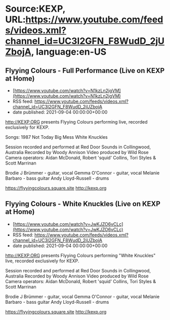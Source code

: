 # Source:KEXP, URL:https://www.youtube.com/feeds/videos.xml?channel_id=UC3I2GFN_F8WudD_2jUZbojA, language:en-US

## Flyying Colours - Full Performance (Live on KEXP at Home)
 - [https://www.youtube.com/watch?v=N1kzLn2jgVM](https://www.youtube.com/watch?v=N1kzLn2jgVM)
 - RSS feed: https://www.youtube.com/feeds/videos.xml?channel_id=UC3I2GFN_F8WudD_2jUZbojA
 - date published: 2021-09-04 00:00:00+00:00

http://KEXP.ORG presents Flyying Colours performing live, recorded exclusively for KEXP. 

Songs:
1987
Not Today
Big Mess
White Knuckles

Session recorded and performed at Red Door Sounds in Collingwood, Australia
Recorded by Woody Annison
Video produced by Wild Rose
Camera operators: Aidan McDonald, Robert 'squid' Collins, Tori Styles & Scott Marrinan

Brodie J Brümmer - guitar, vocal
Gemma O'Connor - guitar, vocal
Melanie Barbaro - bass guitar
Andy Lloyd-Russell - drums

https://flyyingcolours.square.site
http://kexp.org

## Flyying Colours - White Knuckles (Live on KEXP at Home)
 - [https://www.youtube.com/watch?v=JwKJZO6vCLc](https://www.youtube.com/watch?v=JwKJZO6vCLc)
 - RSS feed: https://www.youtube.com/feeds/videos.xml?channel_id=UC3I2GFN_F8WudD_2jUZbojA
 - date published: 2021-09-04 00:00:00+00:00

http://KEXP.ORG presents Flyying Colours performing "White Knuckles" live, recorded exclusively for KEXP. 

Session recorded and performed at Red Door Sounds in Collingwood, Australia
Recorded by Woody Annison
Video produced by Wild Rose
Camera operators: Aidan McDonald, Robert 'squid' Collins, Tori Styles & Scott Marrinan

Brodie J Brümmer - guitar, vocal
Gemma O'Connor - guitar, vocal
Melanie Barbaro - bass guitar
Andy Lloyd-Russell - drums

https://flyyingcolours.square.site
http://kexp.org

